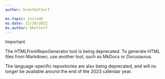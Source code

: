 ```yaml
---
author: brentholtorf

ms.topic: include
ms.date: 11/18/2022
ms.author: bholtorf
---
```


> [!IMPORTANT]
> The HTMLFromRepoGenerator tool is being deprecated. To generate HTML files from Markdown, use another tool, such as MkDocs or Docusaurus.
>
> The language-specific repositories are also being deprecated, and will no longer be available around the end of the 2023 calendar year.
